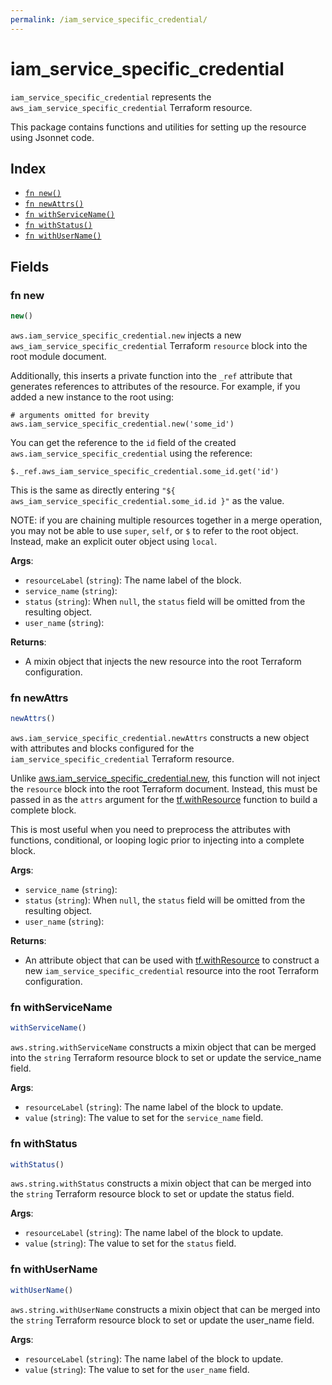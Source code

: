 ```yaml
---
permalink: /iam_service_specific_credential/
---
```


# iam_service_specific_credential

`iam_service_specific_credential` represents the `aws_iam_service_specific_credential` Terraform resource.



This package contains functions and utilities for setting up the resource using Jsonnet code.


## Index

* [`fn new()`](#fn-new)
* [`fn newAttrs()`](#fn-newattrs)
* [`fn withServiceName()`](#fn-withservicename)
* [`fn withStatus()`](#fn-withstatus)
* [`fn withUserName()`](#fn-withusername)

## Fields

### fn new

```ts
new()
```


`aws.iam_service_specific_credential.new` injects a new `aws_iam_service_specific_credential` Terraform `resource`
block into the root module document.

Additionally, this inserts a private function into the `_ref` attribute that generates references to attributes of the
resource. For example, if you added a new instance to the root using:

    # arguments omitted for brevity
    aws.iam_service_specific_credential.new('some_id')

You can get the reference to the `id` field of the created `aws.iam_service_specific_credential` using the reference:

    $._ref.aws_iam_service_specific_credential.some_id.get('id')

This is the same as directly entering `"${ aws_iam_service_specific_credential.some_id.id }"` as the value.

NOTE: if you are chaining multiple resources together in a merge operation, you may not be able to use `super`, `self`,
or `$` to refer to the root object. Instead, make an explicit outer object using `local`.

**Args**:
  - `resourceLabel` (`string`): The name label of the block.
  - `service_name` (`string`): 
  - `status` (`string`):  When `null`, the `status` field will be omitted from the resulting object.
  - `user_name` (`string`): 

**Returns**:
- A mixin object that injects the new resource into the root Terraform configuration.


### fn newAttrs

```ts
newAttrs()
```


`aws.iam_service_specific_credential.newAttrs` constructs a new object with attributes and blocks configured for the `iam_service_specific_credential`
Terraform resource.

Unlike [aws.iam_service_specific_credential.new](#fn-new), this function will not inject the `resource`
block into the root Terraform document. Instead, this must be passed in as the `attrs` argument for the
[tf.withResource](https://github.com/tf-libsonnet/core/tree/main/docs#fn-withresource) function to build a complete block.

This is most useful when you need to preprocess the attributes with functions, conditional, or looping logic prior to
injecting into a complete block.

**Args**:
  - `service_name` (`string`): 
  - `status` (`string`):  When `null`, the `status` field will be omitted from the resulting object.
  - `user_name` (`string`): 

**Returns**:
  - An attribute object that can be used with [tf.withResource](https://github.com/tf-libsonnet/core/tree/main/docs#fn-withresource) to construct a new `iam_service_specific_credential` resource into the root Terraform configuration.


### fn withServiceName

```ts
withServiceName()
```

`aws.string.withServiceName` constructs a mixin object that can be merged into the `string`
Terraform resource block to set or update the service_name field.



**Args**:
  - `resourceLabel` (`string`): The name label of the block to update.
  - `value` (`string`): The value to set for the `service_name` field.


### fn withStatus

```ts
withStatus()
```

`aws.string.withStatus` constructs a mixin object that can be merged into the `string`
Terraform resource block to set or update the status field.



**Args**:
  - `resourceLabel` (`string`): The name label of the block to update.
  - `value` (`string`): The value to set for the `status` field.


### fn withUserName

```ts
withUserName()
```

`aws.string.withUserName` constructs a mixin object that can be merged into the `string`
Terraform resource block to set or update the user_name field.



**Args**:
  - `resourceLabel` (`string`): The name label of the block to update.
  - `value` (`string`): The value to set for the `user_name` field.

